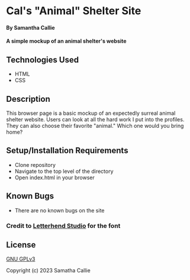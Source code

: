 # Cal's "Animal" Shelter Site

#### By **Samantha Callie**

#### A simple mockup of an animal shelter's website

## Technologies Used

* HTML
* CSS

## Description

This browser page is a basic mockup of an expectedly surreal animal shelter website. Users can look at all the hard work I put into the profiles. They can also choose their favorite "animal." Which one would you bring home?

## Setup/Installation Requirements

* Clone repository
* Navigate to the top level of the directory
* Open index.html in your browser

## Known Bugs

* There are no known bugs on the site

### Credit to [Letterhend Studio](https://www.fontspace.com/black-north-font-f87052) for the font

## License

[GNU GPLv3](https://choosealicense.com/licenses/agpl-3.0/)

Copyright (c) 2023 Samatha Callie